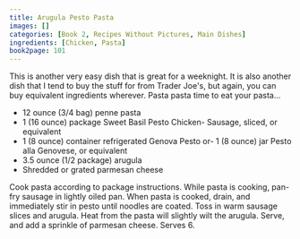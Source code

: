 ```yaml
---
title: Arugula Pesto Pasta
images: []
categories: [Book 2, Recipes Without Pictures, Main Dishes]
ingredients: [Chicken, Pasta]
book2page: 101
---
```


This is another very easy dish that is great for a weeknight. It is also another dish that I tend to buy the stuff for from Trader Joe's, but again, you can buy equivalent ingredients wherever. Pasta pasta time to eat your pasta... 

- 12 ounce (3/4 bag) penne pasta
- 1 (16 ounce) package Sweet Basil Pesto Chicken- Sausage, sliced, or equivalent
- 1 (8 ounce) container refrigerated Genova Pesto or- 1 (8 ounce) jar Pesto alla Genovese, or equivalent
- 3.5 ounce (1/2 package) arugula
- Shredded or grated parmesan cheese

Cook pasta according to package instructions. While pasta is cooking, pan-fry sausage in lightly oiled pan. When pasta is cooked, drain, and immediately stir in pesto until noodles are coated. Toss in warm sausage slices and arugula. Heat from the pasta will slightly wilt the arugula. Serve, and add a sprinkle of parmesan cheese. Serves 6.